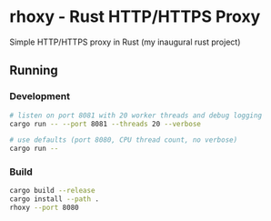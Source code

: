 # rhoxy - Rust HTTP/HTTPS Proxy

Simple HTTP/HTTPS proxy in Rust (my inaugural rust project)

## Running

### Development

```bash
# listen on port 8081 with 20 worker threads and debug logging
cargo run -- --port 8081 --threads 20 --verbose

# use defaults (port 8080, CPU thread count, no verbose)
cargo run --
```

### Build

```bash
cargo build --release
cargo install --path .
rhoxy --port 8080
```

